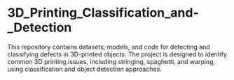 # 3D_Printing_Classification_and-_Detection
This repository contains datasets, models, and code for detecting and classifying defects in 3D-printed objects. The project is designed to identify common 3D printing issues, including stringing, spaghetti, and warping, using classification and object detection approaches.
